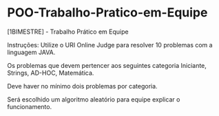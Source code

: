 # POO-Trabalho-Pratico-em-Equipe

[1BIMESTRE] - Trabalho Prático em Equipe

Instruções:
Utilize o URI Online Judge para resolver 10 problemas com a linguagem JAVA.

Os problemas que devem pertencer aos seguintes categoria Iniciante, Strings, AD-HOC, Matemática.

Deve haver no mínimo dois problemas por categoria.

 

Será escolhido um algoritmo aleatório para equipe explicar o funcionamento.
